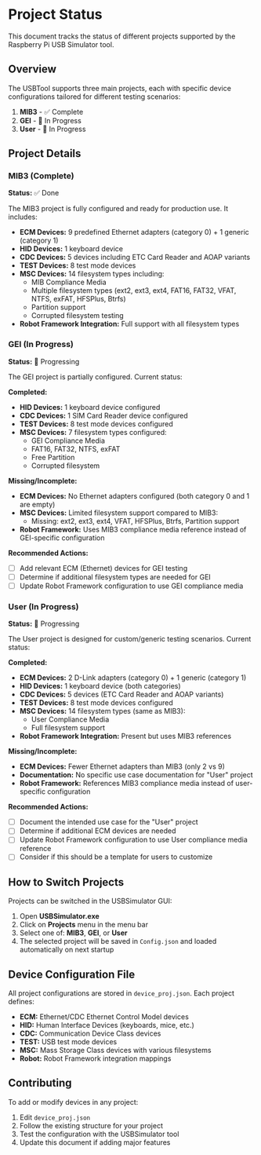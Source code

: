 # Project Status

This document tracks the status of different projects supported by the Raspberry Pi USB Simulator tool.

## Overview

The USBTool supports three main projects, each with specific device configurations tailored for different testing scenarios:

1. **MIB3** - ✅ Complete
2. **GEI** - 🚧 In Progress
3. **User** - 🚧 In Progress

## Project Details

### MIB3 (Complete)

**Status:** ✅ Done

The MIB3 project is fully configured and ready for production use. It includes:

- **ECM Devices:** 9 predefined Ethernet adapters (category 0) + 1 generic (category 1)
- **HID Devices:** 1 keyboard device
- **CDC Devices:** 5 devices including ETC Card Reader and AOAP variants
- **TEST Devices:** 8 test mode devices
- **MSC Devices:** 14 filesystem types including:
  - MIB Compliance Media
  - Multiple filesystem types (ext2, ext3, ext4, FAT16, FAT32, VFAT, NTFS, exFAT, HFSPlus, Btrfs)
  - Partition support
  - Corrupted filesystem testing
- **Robot Framework Integration:** Full support with all filesystem types

### GEI (In Progress)

**Status:** 🚧 Progressing

The GEI project is partially configured. Current status:

**Completed:**
- **HID Devices:** 1 keyboard device configured
- **CDC Devices:** 1 SIM Card Reader device configured
- **TEST Devices:** 8 test mode devices configured
- **MSC Devices:** 7 filesystem types configured:
  - GEI Compliance Media
  - FAT16, FAT32, NTFS, exFAT
  - Free Partition
  - Corrupted filesystem

**Missing/Incomplete:**
- **ECM Devices:** No Ethernet adapters configured (both category 0 and 1 are empty)
- **MSC Devices:** Limited filesystem support compared to MIB3:
  - Missing: ext2, ext3, ext4, VFAT, HFSPlus, Btrfs, Partition support
- **Robot Framework:** Uses MIB3 compliance media reference instead of GEI-specific configuration

**Recommended Actions:**
- [ ] Add relevant ECM (Ethernet) devices for GEI testing
- [ ] Determine if additional filesystem types are needed for GEI
- [ ] Update Robot Framework configuration to use GEI compliance media

### User (In Progress)

**Status:** 🚧 Progressing

The User project is designed for custom/generic testing scenarios. Current status:

**Completed:**
- **ECM Devices:** 2 D-Link adapters (category 0) + 1 generic (category 1)
- **HID Devices:** 1 keyboard device (both categories)
- **CDC Devices:** 5 devices (ETC Card Reader and AOAP variants)
- **TEST Devices:** 8 test mode devices configured
- **MSC Devices:** 14 filesystem types (same as MIB3):
  - User Compliance Media
  - Full filesystem support
- **Robot Framework Integration:** Present but uses MIB3 references

**Missing/Incomplete:**
- **ECM Devices:** Fewer Ethernet adapters than MIB3 (only 2 vs 9)
- **Documentation:** No specific use case documentation for "User" project
- **Robot Framework:** References MIB3 compliance media instead of user-specific configuration

**Recommended Actions:**
- [ ] Document the intended use case for the "User" project
- [ ] Determine if additional ECM devices are needed
- [ ] Update Robot Framework configuration to use User compliance media reference
- [ ] Consider if this should be a template for users to customize

## How to Switch Projects

Projects can be switched in the USBSimulator GUI:

1. Open **USBSimulator.exe**
2. Click on **Projects** menu in the menu bar
3. Select one of: **MIB3**, **GEI**, or **User**
4. The selected project will be saved in `Config.json` and loaded automatically on next startup

## Device Configuration File

All project configurations are stored in `device_proj.json`. Each project defines:

- **ECM:** Ethernet/CDC Ethernet Control Model devices
- **HID:** Human Interface Devices (keyboards, mice, etc.)
- **CDC:** Communication Device Class devices
- **TEST:** USB test mode devices
- **MSC:** Mass Storage Class devices with various filesystems
- **Robot:** Robot Framework integration mappings

## Contributing

To add or modify devices in any project:

1. Edit `device_proj.json`
2. Follow the existing structure for your project
3. Test the configuration with the USBSimulator tool
4. Update this document if adding major features
